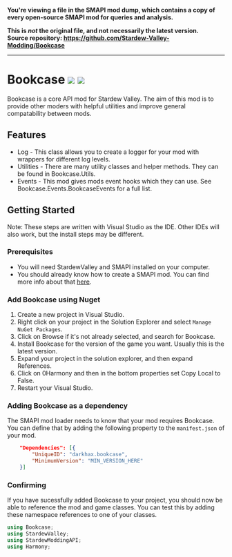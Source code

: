**You're viewing a file in the SMAPI mod dump, which contains a copy of every open-source SMAPI mod
for queries and analysis.**

**This is _not_ the original file, and not necessarily the latest version.**  
**Source repository: https://github.com/Stardew-Valley-Modding/Bookcase**

----

# Bookcase [![](http://cf.way2muchnoise.eu/297252.svg)](https://stardewvalley.curseforge.com/projects/297252) [![](https://img.shields.io/discord/464610060950306816.svg?logo=discord&colorB=7289DA)](https://discord.gg/qnZ96VU)

Bookcase is a core API mod for Stardew Valley. The aim of this mod is to provide other moders with helpful utilities and improve general compatability between mods.

## Features
- Log - This class allows you to create a logger for your mod with wrappers for different log levels.
- Utilities - There are many utility classes and helper methods. They can be found in Bookcase.Utils.
- Events - This mod gives mods event hooks which they can use. See Bookcase.Events.BookcaseEvents for a full list.

## Getting Started

Note: These steps are written with Visual Studio as the IDE. Other IDEs will also work, but the install steps may be different. 

### Prerequisites 
- You will need StardewValley and SMAPI installed on your computer.
- You should already know how to create a SMAPI mod. You can find more info about that [here](https://gist.github.com/darkhax/3acb02667bcaa450f8276c514c9dd82e).

### Add Bookcase using Nuget
1. Create a new project in Visual Studio.
2. Right click on your project in the Solution Explorer and select `Manage NuGet Packages`.
3. Click on Browse if it's not already selected, and search for Bookcase.
4. Install Bookcase for the version of the game you want. Usually this is the latest version.
5. Expand your project in the solution explorer, and then expand References.
6. Click on 0Harmony and then in the bottom properties set Copy Local to False.
7. Restart your Visual Studio.

### Adding Bookcase as a dependency
The SMAPI mod loader needs to know that your mod requires Bookcase. You can define that by adding the following property to the `manifest.json` of your mod.

```json
	"Dependencies": [{
		"UniqueID": "darkhax.bookcase",
		"MinimumVersion": "MIN_VERSION_HERE"
	}]
```

### Confirming
If you have sucessfully added Bookcase to your project, you should now be able to reference the mod and game classes. You can test this by adding these namespace references to one of your classes.

```cs
using Bookcase;
using StardewValley;
using StardewModdingAPI;
using Harmony;
```
